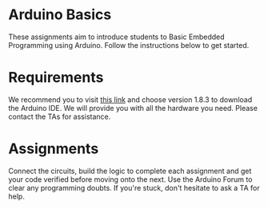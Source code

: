 # Arduino Basics
These assignments aim to introduce students to Basic Embedded Programming using Arduino. Follow the instructions below to get started.

# Requirements
We recommend you to visit [this link](https://www.arduino.cc/en/Main/OldSoftwareReleases#previous) and choose version 1.8.3 to download the Arduino IDE. We will provide you with all the hardware you need. Please contact the TAs for assistance.  

# Assignments
Connect the circuits, build the logic to complete each assignment and get your code verified before moving onto the next. Use the Arduino Forum to clear any programming doubts. If you're stuck, don't hesitate to ask a TA for help. 
